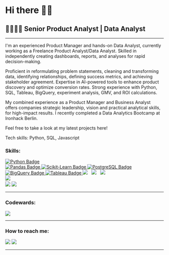 <h1>Hi there 👋🏽</h1>
<h2>🍦👩🏽‍💻  Senior Product Analyst | Data Analyst </h2>
<hr>
<p>
I'm an experienced Product Manager and hands-on Data Analyst, currently working as a Freelance Product Analyst/Data Analyst. Skilled in independently creating dashboards, reports, and analyses for rapid decision-making. 
   
Proficient in reformulating problem statements, cleaning and transforming data, identifying relationships, defining success metrics, and achieving stakeholder agreement. Expertise in AI-powered tools to enhance product discovery and optimize conversion rates.  Strong experience with Python, SQL, Tableau, BigQuery, experiment analysis, GMV, and ROI calculations.

My combined experience as a Product Manager and Business Analyst offers companies strategic leadership, vision and practical analytical skills, for high-impact results.
I recently completed a Data Analytics Bootcamp at Ironhack Berlin. 

Feel free to take a look at my latest projects here!

Tech skills: Python, SQL, Javascript  
</p>
<h3>Skills:</h3>
<p>
   <p>
   <a href="https://github.com/PaolaGaray">
    <img src="https://img.shields.io/badge/-Python-black?style=flat-square&logo=python" alt="Python Badge">
   </a>
   <br>
   <a href="https://github.com/PaolaGaray">
    <img src="https://img.shields.io/badge/-Pandas-150458?style=flat-square&logo=pandas" alt="Pandas Badge">
   </a>
   <a href="https://github.com/PaolaGaray">
    <img src="https://img.shields.io/badge/-Scikit%20Learn-F7931E?style=flat-square&logo=scikit-learn" alt="Scikit-Learn Badge">
   </a>
   <a href="https://github.com/PaolaGaray">
    <img src="https://img.shields.io/badge/-PostgreSQL-316192?style=flat-square&logo=postgresql" alt="PostgreSQL Badge">
   </a>
   <a href="https://github.com/PaolaGaray">
    <img src="https://img.shields.io/badge/-BigQuery-4285F4?style=flat-square&logo=google-cloud" alt="BigQuery Badge">
   </a>
   <a href="https://github.com/PaolaGaray">
    <img src="https://img.shields.io/badge/-Tableau-e97627?style=flat-square&logo=tableau" alt="Tableau Badge">
   </a>
   <img src="https://img.shields.io/badge/javascript%20-%23F7DF1E.svg?&style=for-the-badge&logo=javascript&logoColor=white" />&nbsp;&nbsp;	   
   <img src="https://img.shields.io/badge/html5%20-%23e34f26.svg?&style=for-the-badge&logo=html5&logoColor=white" />&nbsp;&nbsp;	   
   <img src="https://img.shields.io/badge/css3%20-%231572B6.svg?&style=for-the-badge&logo=css3&logoColor=white" />&nbsp;&nbsp;	   
   <br>	
   <img src="https://img.shields.io/badge/node.js%20-%23339933.svg?&style=for-the-badge&logo=node.js&logoColor=white" />&nbsp;&nbsp;&nbsp;	     
   <br>
   <img src="https://img.shields.io/badge/-Git-black?style=flat-square&logo=git&link=https://github.com/PaolaGaray">	   
   <img src="https://img.shields.io/badge/-GitHub-181717?style=flat-square&logo=github&link=https://github.com/PaolaGaray">	   
</p>	   
</p>
<hr>
<h3>Codewards:</h3>
<a href="https://www.codewars.com/users/PaolaGaray/badges/large"><img src="https://www.codewars.com/users/PaolaGaray/badges/large" /></a> 
<hr>
<h3>How to reach me:</h3>
<a href="https://www.linkedin.com/in/angelagaray/"><img src="https://img.shields.io/badge/linkedin-%230077B5.svg?&style=for-the-badge&logo=linkedin&logoColor=white" /></a> 
<a href="mailto:garay.angela@gmail.com?subject=Hi%20there"><img src="https://img.shields.io/badge/gmail-%23D14836.svg?&style=for-the-badge&logo=gmail&logoColor=white" /></a>
<hr>
